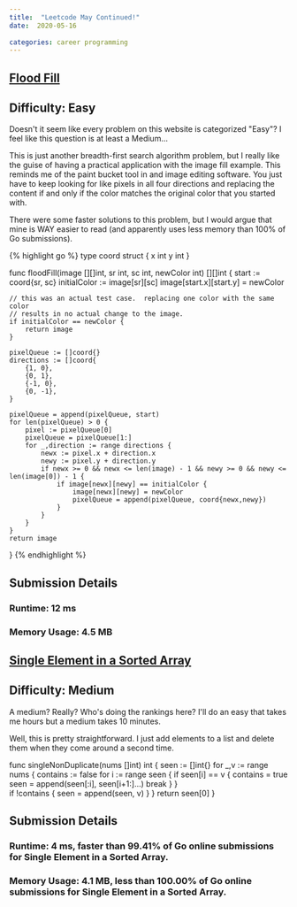 ```yaml
---
title:  "Leetcode May Continued!"
date:  2020-05-16
 
categories: career programming
---
```

## [Flood Fill](https://leetcode.com/problems/flood-fill/)

## Difficulty: Easy

Doesn't it seem like every problem on this website is categorized "Easy"?  I feel like this question is at least a Medium...

This is just another breadth-first search algorithm problem, but I really like the guise of having a practical application with the image fill example. This
 reminds me of the paint bucket tool in and image editing software.  You just have to keep looking for like pixels in all four directions and replacing the content if and only if 
 the color matches the original color that you started with.

There were some faster solutions to this problem, but I would argue that mine is WAY easier to read (and apparently uses less memory than 100% of Go submissions).

{% highlight go %}
type coord struct {
    x int
    y int
}

func floodFill(image [][]int, sr int, sc int, newColor int) [][]int {
    start := coord{sr, sc}
    initialColor := image[sr][sc]
    image[start.x][start.y] = newColor

    // this was an actual test case.  replacing one color with the same color
    // results in no actual change to the image.
    if initialColor == newColor {
        return image
    }

    pixelQueue := []coord{}
    directions := []coord{
        {1, 0},
        {0, 1},
        {-1, 0},
        {0, -1},
    }

    pixelQueue = append(pixelQueue, start)
    for len(pixelQueue) > 0 {
        pixel := pixelQueue[0]
        pixelQueue = pixelQueue[1:]
        for _,direction := range directions {
            newx := pixel.x + direction.x
            newy := pixel.y + direction.y
            if newx >= 0 && newx <= len(image) - 1 && newy >= 0 && newy <= len(image[0]) - 1 {
                if image[newx][newy] == initialColor {
                    image[newx][newy] = newColor
                    pixelQueue = append(pixelQueue, coord{newx,newy})
                }
            }
        }
    }
    return image
}
{% endhighlight %}

## Submission Details
### Runtime: **12 ms**
### Memory Usage: **4.5 MB**

## [Single Element in a Sorted Array](https://leetcode.com/problems/single-element-in-a-sorted-array/)

## Difficulty: Medium

A medium?  Really?  Who's doing the rankings here?  I'll do an easy that takes me hours but a medium takes 10 minutes.

Well, this is pretty straightforward.  I just add elements to a list and delete them when they come around a second time.

func singleNonDuplicate(nums []int) int {
    seen := []int{}
    for _,v := range nums {
        contains := false
        for i := range seen {
            if seen[i] == v {
                contains = true
                seen = append(seen[:i], seen[i+1:]...)
                break
            }
        }        
        if !contains {
            seen = append(seen, v)
        }
    }
    return seen[0]
}

## Submission Details
### Runtime: 4 ms, faster than 99.41% of Go online submissions for Single Element in a Sorted Array.
### Memory Usage: 4.1 MB, less than 100.00% of Go online submissions for Single Element in a Sorted Array.


